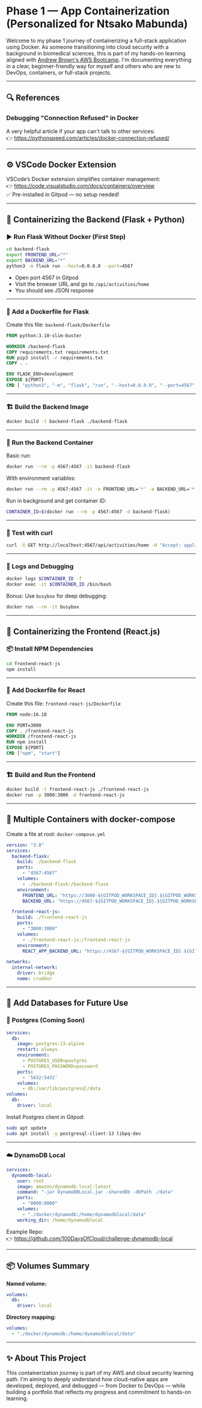
# Phase 1 — App Containerization (Personalized for Ntsako Mabunda)

Welcome to my phase 1 journey of containerizing a full-stack application using Docker. As someone transitioning into cloud security with a background in biomedical sciences, this is part of my hands-on learning aligned with [Andrew Brown's AWS Bootcamp](https://github.com/andrewbrown/aws-bootcamp-cruddur-2023). I'm documenting everything in a clear, beginner-friendly way for myself and others who are new to DevOps, containers, or full-stack projects.

---

## 🔍 References

### Debugging "Connection Refused" in Docker  
A very helpful article if your app can't talk to other services:  
👉 https://pythonspeed.com/articles/docker-connection-refused/

---

## ⚙️ VSCode Docker Extension

VSCode’s Docker extension simplifies container management:  
👉 https://code.visualstudio.com/docs/containers/overview  
✅ Pre-installed in Gitpod — no setup needed!

---

## 🐍 Containerizing the Backend (Flask + Python)

### ▶️ Run Flask Without Docker (First Step)

```sh
cd backend-flask
export FRONTEND_URL="*"
export BACKEND_URL="*"
python3 -m flask run --host=0.0.0.0 --port=4567
```

- Open port 4567 in Gitpod
- Visit the browser URL and go to `/api/activities/home`
- You should see JSON response

---

### 🐳 Add a Dockerfile for Flask

Create this file: `backend-flask/Dockerfile`

```dockerfile
FROM python:3.10-slim-buster

WORKDIR /backend-flask
COPY requirements.txt requirements.txt
RUN pip3 install -r requirements.txt
COPY . .

ENV FLASK_ENV=development
EXPOSE ${PORT}
CMD [ "python3", "-m", "flask", "run", "--host=0.0.0.0", "--port=4567" ]
```

---

### 🏗️ Build the Backend Image

```sh
docker build -t backend-flask ./backend-flask
```

---

### 🚀 Run the Backend Container

Basic run:
```sh
docker run --rm -p 4567:4567 -it backend-flask
```

With environment variables:
```sh
docker run --rm -p 4567:4567 -it -e FRONTEND_URL='*' -e BACKEND_URL='*' backend-flask
```

Run in background and get container ID:
```sh
CONTAINER_ID=$(docker run --rm -p 4567:4567 -d backend-flask)
```

---

### 🧪 Test with curl

```sh
curl -X GET http://localhost:4567/api/activities/home -H "Accept: application/json"
```

---

### 📝 Logs and Debugging

```sh
docker logs $CONTAINER_ID -f
docker exec -it $CONTAINER_ID /bin/bash
```

Bonus: Use `busybox` for deep debugging:
```sh
docker run --rm -it busybox
```

---

## 🎨 Containerizing the Frontend (React.js)

### 📦 Install NPM Dependencies

```sh
cd frontend-react-js
npm install
```

---

### 🐳 Add Dockerfile for React

Create this file: `frontend-react-js/Dockerfile`

```dockerfile
FROM node:16.18

ENV PORT=3000
COPY . /frontend-react-js
WORKDIR /frontend-react-js
RUN npm install
EXPOSE ${PORT}
CMD ["npm", "start"]
```

---

### 🏗️ Build and Run the Frontend

```sh
docker build -t frontend-react-js ./frontend-react-js
docker run -p 3000:3000 -d frontend-react-js
```

---

## 🧱 Multiple Containers with docker-compose

Create a file at root: `docker-compose.yml`

```yaml
version: "3.8"
services:
  backend-flask:
    build: ./backend-flask
    ports:
      - "4567:4567"
    volumes:
      - ./backend-flask:/backend-flask
    environment:
      FRONTEND_URL: "https://3000-${GITPOD_WORKSPACE_ID}.${GITPOD_WORKSPACE_CLUSTER_HOST}"
      BACKEND_URL: "https://4567-${GITPOD_WORKSPACE_ID}.${GITPOD_WORKSPACE_CLUSTER_HOST}"

  frontend-react-js:
    build: ./frontend-react-js
    ports:
      - "3000:3000"
    volumes:
      - ./frontend-react-js:/frontend-react-js
    environment:
      REACT_APP_BACKEND_URL: "https://4567-${GITPOD_WORKSPACE_ID}.${GITPOD_WORKSPACE_CLUSTER_HOST}"

networks:
  internal-network:
    driver: bridge
    name: cruddur
```

---

## 💾 Add Databases for Future Use

### 🐘 Postgres (Coming Soon)

```yaml
services:
  db:
    image: postgres:13-alpine
    restart: always
    environment:
      - POSTGRES_USER=postgres
      - POSTGRES_PASSWORD=password
    ports:
      - '5432:5432'
    volumes:
      - db:/var/lib/postgresql/data
volumes:
  db:
    driver: local
```

Install Postgres client in Gitpod:
```sh
sudo apt update
sudo apt install -y postgresql-client-13 libpq-dev
```

---

### ☁️ DynamoDB Local

```yaml
services:
  dynamodb-local:
    user: root
    image: amazon/dynamodb-local:latest
    command: "-jar DynamoDBLocal.jar -sharedDb -dbPath ./data"
    ports:
      - "8000:8000"
    volumes:
      - "./docker/dynamodb:/home/dynamodblocal/data"
    working_dir: /home/dynamodblocal
```

Example Repo:  
👉 https://github.com/100DaysOfCloud/challenge-dynamodb-local

---

## 📦 Volumes Summary

**Named volume:**
```yaml
volumes:
  db:
    driver: local
```

**Directory mapping:**
```yaml
volumes:
  - "./docker/dynamodb:/home/dynamodblocal/data"
```

---

## ✨ About This Project

This containerization journey is part of my AWS and cloud security learning path. I'm aiming to deeply understand how cloud-native apps are developed, deployed, and debugged — from Docker to DevOps — while building a portfolio that reflects my progress and commitment to hands-on learning.
